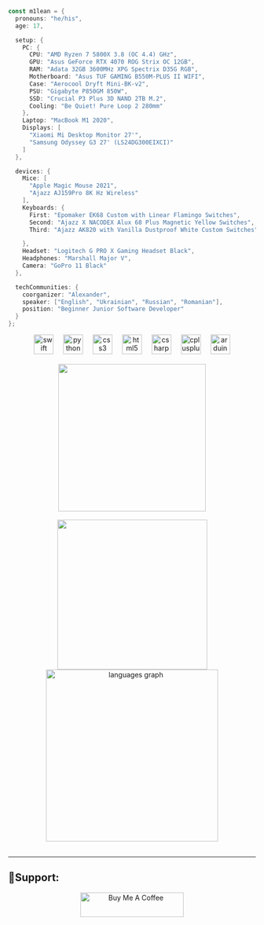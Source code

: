 ```kotlin
const m1lean = {
  pronouns: "he/his",
  age: 17,

  setup: {
    PC: {
      CPU: "AMD Ryzen 7 5800X 3.8 (OC 4.4) GHz",
      GPU: "Asus GeForce RTX 4070 ROG Strix OC 12GB",
      RAM: "Adata 32GB 3600MHz XPG Spectrix D35G RGB",
      Motherboard: "Asus TUF GAMING B550M-PLUS II WIFI",
      Case: "Aerocool Dryft Mini-BK-v2",
      PSU: "Gigabyte P850GM 850W",
      SSD: "Crucial P3 Plus 3D NAND 2TB M.2",
      Cooling: "Be Quiet! Pure Loop 2 280mm"
    },
    Laptop: "MacBook M1 2020",
    Displays: [
      "Xiaomi Mi Desktop Monitor 27'",
      "Samsung Odyssey G3 27' (LS24DG300EIXCI)"
    ]
  },

  devices: {
    Mice: [
      "Apple Magic Mouse 2021",
      "Ajazz AJ159Pro 8K Hz Wireless"
    ],
    Keyboards: {
      First: "Epomaker EK68 Custom with Linear Flamingo Switches",
      Second: "Ajazz X NACODEX Alux 68 Plus Magnetic Yellow Switches",
      Third: "Ajazz AK820 with Vanilla Dustproof White Custom Switches"

    },
    Headset: "Logitech G PRO X Gaming Headset Black",
    Headphones: "Marshall Major V",
    Camera: "GoPro 11 Black"
  },

  techCommunities: {
    coorganizer: "Alexander",
    speaker: ["English", "Ukrainian", "Russian", "Romanian"],
    position: "Beginner Junior Software Developer"
  }
};

```

<div align="center">
  <img src="https://cdn.jsdelivr.net/gh/devicons/devicon/icons/swift/swift-original.svg" height="40" alt="swift logo" />
  <img width="12" />
  <img src="https://cdn.jsdelivr.net/gh/devicons/devicon/icons/python/python-original.svg" height="40" alt="python logo" />
  <img width="12" />
  <img src="https://cdn.jsdelivr.net/gh/devicons/devicon/icons/css3/css3-original.svg" height="40" alt="css3 logo" />
  <img width="12" />
  <img src="https://cdn.jsdelivr.net/gh/devicons/devicon/icons/html5/html5-original.svg" height="40" alt="html5 logo" />
  <img width="12" />
  <img src="https://cdn.jsdelivr.net/gh/devicons/devicon/icons/csharp/csharp-original.svg" height="40" alt="csharp logo" />
  <img width="12" />
  <img src="https://cdn.jsdelivr.net/gh/devicons/devicon/icons/cplusplus/cplusplus-original.svg" height="40" alt="cplusplus logo" />
  <img width="12" />
  <img src="https://cdn.jsdelivr.net/gh/devicons/devicon/icons/arduino/arduino-original.svg" height="40" alt="arduino logo" />
</div>

<br/>

<div align="center">
  <img height="300" src="https://i.pinimg.com/originals/90/70/32/9070324cdfc07c68d60eed0c39e77573.gif" />
</div>

<br/>

<div align="center">
  <img height="305" src="https://i.pinimg.com/originals/f9/57/6f/f9576fca9fc8ef79976a1d6327bbe9ae.gif" />
</div>

<div align="center">
  <img src="https://github-readme-stats.vercel.app/api/top-langs?username=m1lean&locale=en&hide_title=false&layout=compact&card_width=320&langs_count=20&theme=highcontrast&hide_border=true&order=2" height="350" alt="languages graph" />
</div>

<br/>

---

## 🥤Support:
<p align="center">
  <a href="https://www.buymeacoffee.com/m1lean">
    <img src="https://cdn.buymeacoffee.com/buttons/v2/default-yellow.png" height="50" width="210" alt="Buy Me A Coffee" />
  </a>
</p>
